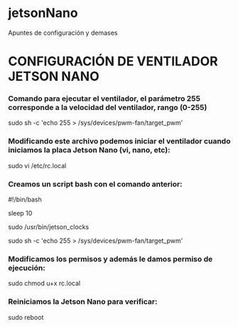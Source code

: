 # jetsonNano
Apuntes de configuración y demases

# CONFIGURACIÓN DE VENTILADOR JETSON NANO

### Comando para ejecutar el ventilador, el parámetro 255 corresponde a la velocidad del ventilador, rango (0-255)
sudo sh -c 'echo 255 > /sys/devices/pwm-fan/target_pwm' 

### Modificando este archivo podemos iniciar el ventilador cuando iniciamos la placa Jetson Nano (vi, nano, etc):
sudo vi /etc/rc.local

### Creamos un script bash con el comando anterior:
#!/bin/bash

sleep 10

sudo /usr/bin/jetson_clocks

sudo sh -c 'echo 255 > /sys/devices/pwm-fan/target_pwm'


### Modificamos los permisos y además le damos permiso de ejecución:
sudo chmod u+x rc.local

### Reiniciamos la Jetson Nano para verificar:
sudo reboot





